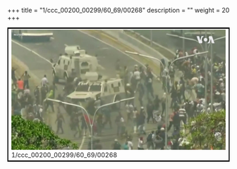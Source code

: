 +++
title = "1/ccc_00200_00299/60_69/00268"
description = ""
weight = 20
+++

<table style="border:2px solid black;max-width:800px;max-height:800px;" 
><tr><td>
<img class="center-fit-jpg"
src="/jpg_/aaa_20190430_NxaOmWaI8sI_00267.jpg">
1/ccc_00200_00299/60_69/00268
</img></td></tr></table>
